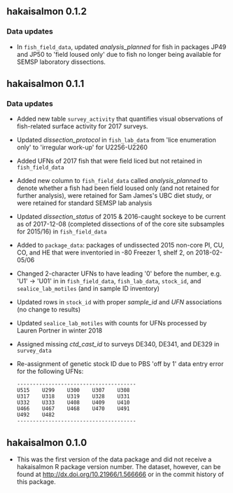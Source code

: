## hakaisalmon 0.1.2

### Data updates

* In `fish_field_data`, updated *analysis_planned* for fish in packages JP49 and JP50 to 'field loused only' due to fish no longer being available for SEMSP laboratory dissections.

## hakaisalmon 0.1.1

### Data updates

* Added new table `survey_activity` that quantifies visual observations of fish-related surface activity for 2017 surveys.
* Updated *dissection_protocol* in `fish_lab_data` from 'lice enumeration only' to 'irregular work-up' for U2256-U2260
* Added UFNs of 2017 fish that were field liced but not retained in `fish_field_data`
* Added new column to `fish_field_data` called *analysis_planned* to denote whether a fish had been field loused only (and not retained for further analysis), were retained for Sam James's UBC diet study, or were retained for standard SEMSP lab analysis
* Updated *dissection_status* of 2015 & 2016-caught sockeye to be current as of 2017-12-08 (completed dissections of of the core site subsamples for 2015/16) in `fish_field_data`
* Added to `package_data`: packages of undissected 2015 non-core PI, CU, CO, and HE that were inventoried in -80 Freezer 1, shelf 2, on 2018-02-05/06 
* Changed 2-character UFNs to have leading '0' before the number, e.g. 'U1' -> 'U01' in in `fish_field_data`, `fish_lab_data`, `stock_id`, and `sealice_lab_motiles` (and in sample ID inventory)
* Updated rows in `stock_id` with proper *sample_id* and *UFN* associations (no change to results)
* Updated `sealice_lab_motiles` with counts for UFNs processed by Lauren Portner in winter 2018
* Assigned missing *ctd_cast_id* to surveys DE340, DE341, and DE329 in `survey_data`
* Re-assignment of genetic stock ID due to PBS 'off by 1' data entry error for the following UFNs:

      --------------------------------------
      U515    U299    U300    U307    U308 
      U317    U318    U319    U328    U331 
      U332    U333    U408    U409    U410 
      U466    U467    U468    U470    U491 
      U492    U482                             
      --------------------------------------

## hakaisalmon 0.1.0

* This was the first version of the data package and did not receive a hakaisalmon R package version number. The dataset, however, can be found at http://dx.doi.org/10.21966/1.566666 or in the commit history of this package.
